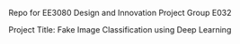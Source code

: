 Repo for EE3080 Design and Innovation Project Group E032

Project Title: Fake Image Classification using Deep Learning